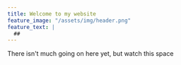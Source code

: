 ```yaml
---
title: Welcome to my website
feature_image: "/assets/img/header.png"
feature_text: |
  ##   
---
```


There isn't much going on here yet, but watch this space
